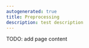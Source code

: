 ```yaml
---
autogenerated: true
title: Preprocessing
description: test description
---
```


TODO: add page content
